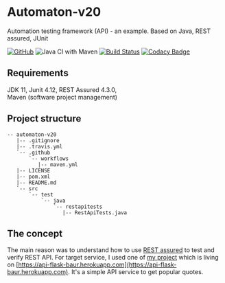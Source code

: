# Automaton-v20
Automation testing framework (API) - an example. Based on Java, REST assured, JUnit

[![GitHub](https://img.shields.io/github/license/mashape/apistatus.svg)](https://github.com/BurhanH/automaton-v20/blob/master/LICENSE)
![Java CI with Maven](https://github.com/BurhanH/Automaton-v20/workflows/Java%20CI%20with%20Maven/badge.svg?branch=master)
[![Build Status](https://travis-ci.org/BurhanH/Automaton-v20.svg?branch=master)](https://travis-ci.org/BurhanH/Automaton-v20)
[![Codacy Badge](https://app.codacy.com/project/badge/Grade/f0008f8bec6048a6a3ca0859d22d810b)](https://www.codacy.com/manual/BurhanH/Automaton-v20?utm_source=github.com&amp;utm_medium=referral&amp;utm_content=BurhanH/Automaton-v20&amp;utm_campaign=Badge_Grade)

## Requirements
JDK 11, Junit 4.12, REST Assured 4.3.0, <br>
Maven (software project management) <br>

## Project structure
```text
-- automaton-v20
   |-- .gitignore
   |-- .travis.yml
   `-- .github
       `-- workflows
          |-- maven.yml
   |-- LICENSE
   |-- pom.xml
   |-- README.md
   `-- src
       `-- test
           `-- java
               `-- restapitests
                  |-- RestApiTests.java
```

## The concept
The main reason was to understand how to use [REST assured](http://rest-assured.io/) to test and verify REST API. For target service, I used one of [my project](https://github.com/BurhanH/api-app-3) which is living on [https://api-flask-baur.herokuapp.com](https://api-flask-baur.herokuapp.com). It's a simple API service to get popular quotes.
